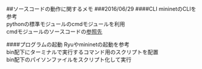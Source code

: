 ##ソースコードの動作に関するメモ
###2016/06/29
####CLI
mininetのCLIを参考  
pythonの標準モジュールのcmdモジュールを利用  
cmdモジュールのソースコードの[参照先](http://svn.python.org/view/python/branches/release27-maint/Lib/cmd.py?view=markup)

####プログラムの起動
Ryuやmininetの起動を参考  
bin配下にターミナルで実行するコマンド用のスクリプトを配置   
bin配下のパイソンファイルをスクリプト化して実行   


